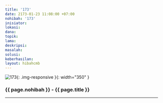 ```yaml
---
title: '173'
date: 2173-01-23 11:08:00 +07:00
nohibah: '173'
inisiator: 
lokasi: 
dana: 
topik: 
lama: 
deskripsi: 
masalah: 
solusi: 
keberhasilan: 
layout: hibahcmb
---
```


![173](/static/img/hibahcmb/173.png){: .img-responsive }{: width="350" }

### {{ page.nohibah }} - {{ page.title }}

---
